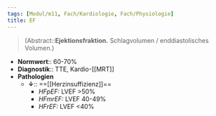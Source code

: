 ```yaml
---
tags: [Modul/m11, Fach/Kardiologie, Fach/Physiologie]
title: EF
---
```

> (Abstract::**Ejektionsfraktion.** Schlagvolumen / enddiastolisches Volumen.)
- **Normwert**:: 60-70%
- **Diagnostik**:: TTE, Kardio-[[MRT]]
- **Pathologien**
	- **↓**:: ==[[Herzinsuffizienz]]==
		- *HFpEF:* LVEF >50%
		- *HFmrEF:* LVEF 40-49%
		- *HFrEF:* LVEF <40%